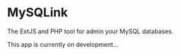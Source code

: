 MySQLink
========

The ExtJS and PHP tool for admin your MySQL databases.

This app is currently on development... 
